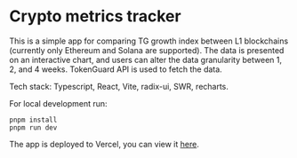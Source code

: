 # Crypto metrics tracker

This is a simple app for comparing TG growth index between L1 blockchains (currently only Ethereum and Solana are supported). The data is presented on an interactive chart, and users can alter the data granularity between 1, 2, and 4 weeks. TokenGuard API is used to fetch the data.

Tech stack: Typescript, React, Vite, radix-ui, SWR, recharts.

For local development run:
```
pnpm install
pnpm run dev
```

The app is deployed to Vercel, you can view it [here](https://crypto-metrics-tracker.vercel.app/).
